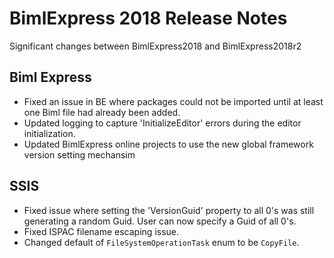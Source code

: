 # BimlExpress 2018 Release Notes

Significant changes between BimlExpress2018 and BimlExpress2018r2

## Biml Express

* Fixed an issue in BE where packages could not be imported until at least one Biml file had already been added.
* Updated logging to capture 'InitializeEditor' errors during the editor initialization. 
* Updated BimlExpress online projects to use the new global framework version setting mechansim

## SSIS

* Fixed issue where setting the 'VersionGuid' property to all 0's was still generating a random Guid. User can now specify a Guid of all 0's. 
* Fixed ISPAC filename escaping issue.
* Changed default of `FileSystemOperationTask` enum to be `CopyFile`.

